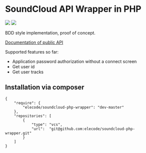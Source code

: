 # SoundCloud API Wrapper in PHP

<a href="https://travis-ci.org/elecode/soundcloud-php-wrapper"><img src="https://travis-ci.org/elecode/soundcloud-php-wrapper.svg"/></a>
<a href="https://scrutinizer-ci.com/g/elecode/soundcloud-php-wrapper"><img src="https://scrutinizer-ci.com/g/elecode/soundcloud-php-wrapper/badges/quality-score.png?b=master"/></a>

BDD style implementation, proof of concept.

[Documentation of public API](docs/ApiIndex.md)

Supported features so far:
* Application password authorization without a connect screen
* Get user id
* Get user tracks

## Installation via composer

```
{
    "require": {
        "elecode/soundcloud-php-wrapper": "dev-master"
    },
    "repositories": [
        {
            "type": "vcs",
            "url":  "git@github.com:elecode/soundcloud-php-wrapper.git"
        }
    ]
}
```
